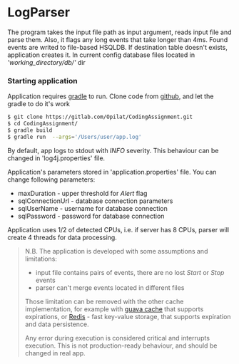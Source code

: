 # LogParser

The program takes the input file path as input argument, reads input file and parse them.
Also, it flags any long events that take longer than 4ms. Found events are writed to file-based HSQLDB.
If destination table doesn't exists, application creates it.
In current config database files located in *'working_directory/db/'* dir

### Starting application

Application requires [gradle](https://gradle.org) to run.
Clone code from [github](https://github.com/pastrehe/CodingAssignment.git), and let the gradle to do it's work

```sh
$ git clone https://gitlab.com/Opilat/CodingAssignment.git
$ cd CodingAssignment/
$ gradle build
$ gradle run  --args='/Users/user/app.log'
```

By default, app logs to stdout with *INFO* severity.
This behaviour can be changed in 'log4j.properties' file.

Application's parameters stored in 'application.properties' file.
You can change following parameters:
 - maxDuration - upper threshold for *Alert* flag
 - sqlConnectionUrl - database connection parameters
 - sqlUserName - username for database connection
 - sqlPassword - password for database connection

Application uses 1/2 of detected CPUs, i.e. if server has 8 CPUs, parser will create 4 threads for data processing.

> N.B.
> The application is developed with some assumptions and limitations:
> 
>- input file contains pairs of events, there are no lost *Start* or *Stop* events
>- parser can't merge events located in different files
>
>Those limitation can be removed with the other cache implementation,
>for example with [guava cache](https://github.com/google/guava) that supports expirations,
>or [Redis](https://redis.io) - fast key-value storage, that supports expiration and data persistence.
>
>Any error during execution is considered critical and interrupts execution. This is not production-ready behaviour,
>and should be changed in real app.

